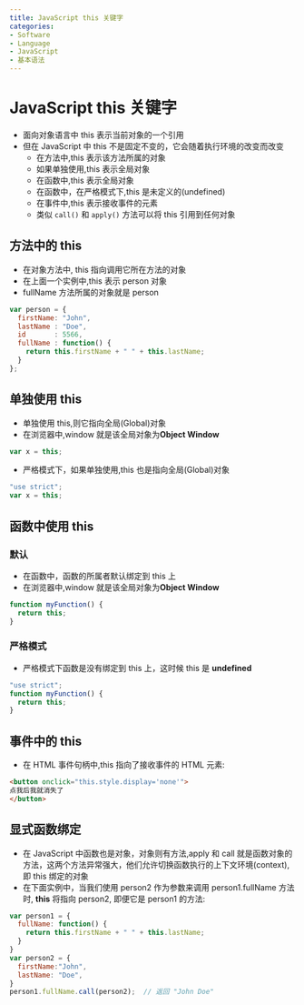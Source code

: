 ```yaml
---
title: JavaScript this 关键字
categories:
- Software
- Language
- JavaScript
- 基本语法
---
```

# JavaScript this 关键字

- 面向对象语言中 this 表示当前对象的一个引用
- 但在 JavaScript 中 this 不是固定不变的，它会随着执行环境的改变而改变
    - 在方法中,this 表示该方法所属的对象
    - 如果单独使用,this 表示全局对象
    - 在函数中,this 表示全局对象
    - 在函数中，在严格模式下,this 是未定义的(undefined)
    - 在事件中,this 表示接收事件的元素
    - 类似 `call()` 和 `apply()` 方法可以将 this 引用到任何对象

## 方法中的 this

- 在对象方法中, this 指向调用它所在方法的对象
- 在上面一个实例中,this 表示 person 对象
- fullName 方法所属的对象就是 person

```js
var person = {
  firstName: "John",
  lastName : "Doe",
  id       : 5566,
  fullName : function() {
    return this.firstName + " " + this.lastName;
  }
};
```

## 单独使用 this

- 单独使用 this,则它指向全局(Global)对象
- 在浏览器中,window 就是该全局对象为**Object Window**

```js
var x = this;
```

- 严格模式下，如果单独使用,this 也是指向全局(Global)对象

```js
"use strict";
var x = this;
```

## 函数中使用 this

### 默认

- 在函数中，函数的所属者默认绑定到 this 上
- 在浏览器中,window 就是该全局对象为**Object Window**

```js
function myFunction() {
  return this;
}
```

### 严格模式

- 严格模式下函数是没有绑定到 this 上，这时候 this 是 **undefined**

```js
"use strict";
function myFunction() {
  return this;
}
```

## 事件中的 this

- 在 HTML 事件句柄中,this 指向了接收事件的 HTML 元素:

```html
<button onclick="this.style.display='none'">
点我后我就消失了
</button>
```

## 显式函数绑定

- 在 JavaScript 中函数也是对象，对象则有方法,apply 和 call 就是函数对象的方法，这两个方法异常强大，他们允许切换函数执行的上下文环境(context),即 this 绑定的对象
- 在下面实例中，当我们使用 person2 作为参数来调用 person1.fullName 方法时, **this** 将指向 person2, 即便它是 person1 的方法:

```js
var person1 = {
  fullName: function() {
    return this.firstName + " " + this.lastName;
  }
}
var person2 = {
  firstName:"John",
  lastName: "Doe",
}
person1.fullName.call(person2);  // 返回 "John Doe"
```

